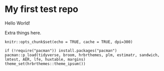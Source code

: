# My first test repo

Hello World!

Extra things here.

```{r setup, include=FALSE}
knitr::opts_chunk$set(echo = TRUE, cache = TRUE, dpi=300)
```

```{r, cache=F, message=F}
if (!require("pacman")) install.packages("pacman")
pacman::p_load(tidyverse, broom, hrbrthemes, plm, estimatr, sandwich, lmtest, AER, lfe, huxtable, margins)
theme_set(hrbrthemes::theme_ipsum())
```